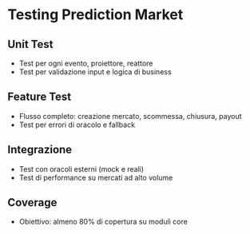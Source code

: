# Testing Prediction Market

## Unit Test
- Test per ogni evento, proiettore, reattore
- Test per validazione input e logica di business

## Feature Test
- Flusso completo: creazione mercato, scommessa, chiusura, payout
- Test per errori di oracolo e fallback

## Integrazione
- Test con oracoli esterni (mock e reali)
- Test di performance su mercati ad alto volume

## Coverage
- Obiettivo: almeno 80% di copertura su moduli core 
